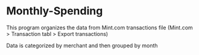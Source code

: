 # Monthly-Spending

This program organizes the data from Mint.com transactions file (Mint.com > Transaction tabl > Export transactions)

Data is categorized by merchant and then grouped by month
